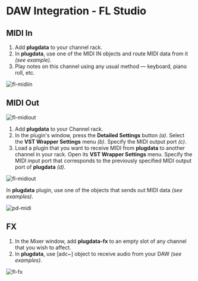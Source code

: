 # DAW Integration - FL Studio

## MIDI In

1. Add **plugdata** to your channel rack.
2. In **plugdata**, use one of the MIDI IN objects and route MIDI data from it *(see example)*.
3. Play notes on this channel using any usual method — keyboard, piano roll, etc.

![fl-midiin](../../../images/pd-midiin.png)

## MIDI Out

![fl-midiout](../../../images/fl-midiout1.png)

1. Add **plugdata** to your Channel rack.
2. In the plugin's window, press the **Detailed Settings** button *(a)*. Select the **VST Wrapper Settings** menu *(b)*. Specify the MIDI output port *(c)*.
3. Load a plugin that you want to receive MIDI from **plugdata** to another channel in your rack. Open its **VST Wrapper Settings** menu. Specify the MIDI input port that corresponds to the previously specified MIDI output port of **plugdata** *(d)*.

![fl-midiout](../../../images/fl-midiout2.png)

In **plugdata** plugin, use one of the objects that sends out MIDI data *(see examples)*.

![pd-midi](../../../images/pd-midiout.png)

## FX

1. In the Mixer window, add **plugdata-fx** to an empty slot of any channel that you wish to affect.
2. In **plugdata**, use [adc~] object to receive audio from your DAW *(see examples)*.

![fl-fx](../../../images/fl-fx.png)

